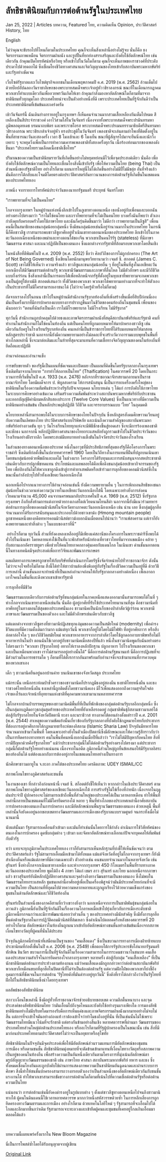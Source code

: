 # ลัทธิชาตินิยมกับการต่อต้านรัฐในประเทศไทย

Jan 25, 2022 | Articles บทความ, Featured ไทย, ความคิดเห็น Opinion, ประวัติศาสตร์ History, ไทย





English

ไม่ว่าคุณจะขับรถไปที่ไหนก็ตามในประเทศไทย คุณก็จะเห็นสิ่งเหล่านี้อย่างไม่รู้จบ นั่นก็คือ ธง จิตรกรรมภาพเหมือน จิตรกรรมฝาผนัง และรูปปั้นที่ยกย่องสรรเสริญและบังคับใช้อัตลักษณ์ไทย เช่นเดียวกัน ถ้าคุณเปิดโทรทัศน์หรือวิทยุ หรือเข้าไปในวัดใดก็ตาม คุณก็จะเห็นภาพของราชวงศ์ที่ประดับประดาไปด้วยดอกไม้ ซึ่งเชื่อมโยงชีวิตทางศาสนาและจิตวิญญาณของไทยเข้ากับสถาบันพระมหากษัตริย์และรัฐอย่างชัดเจน

เว็บไซต์รัฐบาลและเว็บไซต์ธุรกิจเอกชนในเดือนพฤษภาคมปี ค.ศ. 2019 (พ.ศ. 2562) ล้วนเต็มไปด้วยป๊อปอัปฉลองวันราชาภิเษกของพระบาทสมเด็จพระเจ้าอยู่หัววชิราลงกรณ์ ขณะที่ในเดือนกรกฎาคม พวกเขาก็ทำแบบเดียวกันเพื่ออวยพรวันเกิดให้เขา ถ้าคุณกำลังมองหาอัตลักษณ์ใดก็ตามที่มาจากชาตินิยมทั่วทุกมุมโลก ประเทศไทยน่าจะเป็นตัวอย่างหนึ่งที่ดี เพราะประเทศไทยเป็นที่รู้จักกันดีว่าเป็นประเทศชาตินิยมที่เข้มข้นและเคร่งครัด

เช้าวันจันทร์นี้ ฉันเดินย่างกรายอยู่ในกรุงเทพฯ ก็เห็นคนจำนวนมากสวมเสื้อเหลืองกันเต็มไปหมด สีเหลืองเป็นสีประจำราชวงศ์ เอาไว้สวมใส่ในวันจันทร์ เนื่องจากทั้งพระบาทสมเด็จพระปรมินทรมหาภูมิพลอดุลยเดช บรมนาถบพิตร และพระราชโอรส พระบาทสมเด็จพระปรเมนทรรามาธิบดีศรีสินทรมหาวชิราลงกรณ พระวชิรเกล้าเจ้าอยู่หัว ทรงประสูติในวันจันทร์ เพลงชาติจะเล่นตามลำโพงที่ติดตั้งอยู่ในพื้นที่สาธารณะวันละสองครั้ง เวลา 8 โมงเช้าและ 6 โมงเย็น ขณะที่ผู้สัญจรไปมาจะยืนนิ่งและนักวิ่งเหยาะ ๆ จะหยุดวิ่งเพื่อเป็นการทำความเคารพเพลงชาติทั้งสองครั้งทุกวัน เนื้อร้องท่อนแรกของเพลงดังขึ้นมา “ประเทศไทยรวมเลือดเนื้อชาติเชื้อไทย”

ปริมาณของความเป็นชาตินิยมรายวันที่เกิดขึ้นอย่างไม่หยุดหย่อนมีไว้เพื่อจุดประสงค์เดียว นั่นคือ เพื่อบังคับใช้อัตลักษณ์ความเป็นไทยและเชื่อมโยงสิ่งนี้เข้ากับรัฐ เพื่อให้ความเป็นไทย (being Thai) เป็นส่วนหนึ่งของรัฐชาติไทย อย่างไรก็ตาม แผนการใหญ่นี้ไม่ได้เกิดขึ้นอย่างไม่มีปี่ไม่มีขลุ่ย อันที่จริงแล้ว มันคือการโต้กลับและโจมตีโดยตรงต่อประวัติศาสตร์อันยาวนานของการต่อต้านรัฐที่เกิดขึ้นในเขตแดนของประเทศไทยเอง

ภาพนิ่ง จากรายการโทรทัศน์ประจำวันของนายกรัฐมนตรี ประยุทธ์ จันทร์โอชา

“เราพยายามที่จะไม่เป็นคนไทย”

ไกลจากกรุงเทพฯ ในหมู่บ้านแห่งหนึ่งลึกเข้าไปในภูเขาทางตอนเหนือ เธอนั่งอยู่กับเพื่อนและบอกฉันอย่างตรงไปตรงมาว่า “เราไม่ใช่คนไทย และเราก็พยายามที่จะไม่เป็นคนไทย บางครั้งฉันก็พบว่า ตัวเองกำลังคุยกับครอบครัวโดยใช้ภาษาไทย และฉันก็ครุ่นคิดขึ้นมาว่า ไม่ดีกว่า เราพยายามเป็นลีซูสิ” เพื่อนคนนี้เป็นสมาชิกของชนกลุ่มน้อยกลุ่มหนึ่ง ซึ่งมีชนกลุ่มน้อยเช่นนี้อยู่จำนวนมากในประเทศไทย ในกรณีนี้ก็คือชาวลีซู เราสามารถพบชาวลีซูอาศัยอยู่ทั่วเนินเขาทางตอนเหนือของประเทศไทย ลึกเข้าไปในภาคตะวันออกเฉียงเหนือของพม่าและทางตอนใต้ของจีน พวกเขาเป็นคนไร้รัฐ (stateless) ที่มีภาษา วัฒนธรรม ศาสนา และแนวปฏิบัติเป็นของตนเอง ซึ่งแตกต่างจากรัฐชาติที่ล้อมรอบพวกเขาโดยสิ้นเชิง

ในหนังสือที่ตีพิมพ์ในปี ค.ศ. 2009 (พ.ศ. 2552) ชื่อว่า ศิลปวิถีของการไม่ถูกปกครอง (The Art of Not Being Governed) ซึ่งเขียนโดยนักมานุษยวิทยานามว่า เจมส์ ซี. สกอตต์ (James C. Scott) เขาได้ชี้ให้เห็นว่า ความจริงแล้ว ชาวลีซูและชนกลุ่มน้อยอื่น ๆ ที่อยู่ในพื้นที่สูงในเอเชียตะวันออกเฉียงใต้มีวัฒนธรรมต่อต้านรัฐ พวกเขามีวัฒนธรรมและภาษาที่ลื่นไหล ไม่มีตัวอักษร และมีวิถีชีวิตแบบกึ่งเร่ร่อน ซึ่งสิ่งเหล่านี้เป็นการตอบโต้เพื่อหลีกหนีจากรัฐที่ตั้งอยู่ในหุบเขาที่พยายามจะกดพวกเขาลงเป็นผู้อยู่ใต้อาณัติ สกอตต์เสนอว่า ทั้งชีวิตของพวกเขา พวกเขาได้พยายามอย่างมากที่จะทำให้ตัวเองเป็นประชากรที่ไม่มีใครสามารถเอาชนะได้ (ไม่ว่าจะโดยรู้ตัวหรือไม่ก็ตาม)

ถัดจากเราลงไปในถนน เข้าไปในหมู่บ้านมีสำนักงานรัฐบาลท้องถิ่นที่เพิ่งสร้างขึ้นเมื่อยี่สิบปีก่อนนี่เอง มันเป็นครั้งแรกที่มีการปกครองแบบทางการปรากฏขึ้นมาในชีวิตของคนท้องถิ่นในชุมชนนี้ เพื่อนของฉันบอกว่า “ตอนที่ฉันยังเป็นเด็ก เราไม่มีโรงพยาบาล ไม่มีโรงเรียน ไม่มีรัฐบาล”

ทุกวันนี้ สำนักงานถูกปกคลุมไปด้วยธงและภาพจิตรกรรมฝาผนังที่สดุดีสถาบันกษัตริย์และรัฐชาติ คนที่ทำงานในสำนักงานก็ไม่ใช่คนในท้องถิ่น แต่เป็นคนไทยที่ถูกมอบหมายให้มาปกครองชาวลีซู เช่นเดียวกันกับครูในโรงเรียนรัฐบาลท้องถิ่น คนเหล่านี้เป็นข้าราชการไทยที่ได้รับมอบหมายให้มาสอนหลักสูตรประจำชาติ นอกจากนี้ยังมีความพยายามอย่างไม่ลดละที่จะสร้างวัดวาอารามแบบพุทธในพื้นที่ห่างไกลเหล่านี้ ซึ่งจะมาต่อเติมและในท้ายที่สุดจะมาแทนที่ความเชื่อทางจิตวิญญาณของคนในท้องถิ่นที่ยึดถือและปฏิบัติ

อำนาจอ่อนและอำนาจแข็ง

การขยับขยายตัว ของรัฐนี้เป็นแผนที่ชัดเจนและเปิดเผย เป็นแผนที่คิดขึ้นโดยรัฐบาลกลางในกรุงเทพฯ ซึ่งเดิมทีมาจากนโยบาย “การทำให้กลายเป็นไทย” (Thaification) ในศตวรรษที่ 20 โดยเป็นกระบวนการที่เริ่มขึ้นในปี ค.ศ. 1933 (พ.ศ. 2476) หลังจากที่ราชอาณาจักรสยามกลายมาเป็นราชอาณาจักรไทย โดยมีเผด็จการ ป. พิบูลสงคราม ให้การสนับสนุน นี่เป็นการยกเครื่องครั้งใหญ่ของชาตินิยมในเรื่องความสัมพันธ์ระหว่างรัฐกับปัจเจกบุคคล นโยบายเด่น ๆ ได้แก่ การบังคับใช้ภาษาไทยในระบบการศึกษาอย่างเข้มงวด เสริมสร้างความสัมพันธ์ระหว่างสถาบันพระมหากษัตริย์กับประชาชน และออกบัญญัติค่านิยมหลักสิบสองประการ (Twelve Core Values) ซึ่งเป็นแนวทางที่มีความเป็นชาตินิยมอย่างเข้มข้น เป็นหลักประพฤติปฏิบัติ วิถีชีวิต และจรรยาบรรณแบบ ‘ไทย’ ในอุดมคติ

นโยบายเหล่านี้สามารถพบได้ในระบบการศึกษาของไทยในปัจจุบัน ซึ่งหลักสูตรสังคมศึกษาวนเวียนอยู่กับความเป็นเลิศของไทย ประวัติศาสตร์แบบไร้พิษภัย และเน้นถึงความสำคัญของสถาบันพระมหากษัตริย์อย่างกวดขัน ทุก ๆ วันโรงเรียนไทยทุกแห่งจะมีพิธีชักธงขึ้นสู่ยอดเสา ซึ่งจะมีการร้องเพลงชาติและชักธง นอกจากนี้ หลักปฏิบัติทางศาสนาของไทยกระแสหลักยังถูกรวมเข้าไปในชีวิตประจำวันของโรงเรียนอย่างฝังรากลึก โดยพระสงฆ์มีบทบาทอย่างแข็งขันในกิจวัตรประจำวันของโรงเรียน

ในส่วนของทางตอนเหนือของประเทศ หนึ่งในอาวุธที่มีประสิทธิภาพที่สุดของรัฐก็คือโครงการในพระราชดำริ ซึ่งเดิมทีก่อตั้งขึ้นในปลายทศวรรษที่ 1960 โดยเป็นวิถีทางในการแทนที่ฝิ่นที่ปลูกบนเนินเขาโดยชนกลุ่มน้อยด้วยพืชผักและผลไม้ ในช่วงแรก โครงการได้รับทุนและการสนับสนุนจากสหประชาชาติ เช่นเดียวกับการปลูกพืชทดแทน ประโยชน์และผลพลอยได้คือเพื่อดึงชนกลุ่มน้อยเข้าหากิจกรรมของรัฐไทย เพื่อป้องกันไม่ให้พวกเขาถูกดึงเข้าสู่การค้ายาเสพติดหรือเข้าร่วมการลุกฮือของคอมมิวนิสต์ซึ่งในขณะนั้นกำลังปะทุไปทั่วทั้งเอเชียตะวันออกเฉียงใต้

นอกเหนือไปจากแนวทางการใช้อำนาจอ่อนเช่นนี้ ยังมีความพยายามอื่น ๆ ในการเพิกถอนสิทธิของชนกลุ่มน้อยในช่วงเวลาแห่งความวุ่นวายในเอเชียตะวันออกเฉียงใต้นี้ โดยเฉพาะอย่างยิ่งการส่งคนเวียดนามจำนวน 45,000 คนจากนครพนมกลับประเทศในปี ค.ศ. 1969 (พ.ศ. 2512) ซึ่งรัฐบาลกรุงเทพฯ ถึงกับสั่งห้ามการแต่งกายด้วยกางเกงสไตล์เวียดนามโทนสีดำ นอกจากนี้ยังมีแนวร่วมทหารต่อต้านการลุกฮือของคอมมิวนิสต์ในจังหวัดทางภาคตะวันออกเฉียงเหนือ เช่น น่าน เลย ซึ่งกลุ่มผู้ลุกฮือจำนวนมากได้รับการสนับสนุนและประกอบไปด้วยชาวเขาม้ง (Hmong mountain people) ลูกชายคนหนึ่งของอดีตทหารคอมมิวนิสต์ชาวม้งบอกฉันเมื่อตอนไปน่านว่า “เราแพ้สงคราม แต่เราก็ยังคงพยายามและทำสิ่งต่าง ๆ ในแบบของเราที่นี่”



 อย่างไรก็ตาม ทุกวันนี้ ส่วนที่ยังคงหลงเหลืออยู่ก็มีเพียงแค่สถานีของโครงการในพระราชดำริซึ่งพบได้ทั่วไปในเนินเขา โดยหลายแห่งใช้เป็นที่แวะพักสำหรับนักท่องเที่ยวชาวไทยที่มาจากเขตเมือง คล้าย ๆ กับสถานเอกอัครราชทูตฯ เพื่อช่วยให้คนไทยภาคกลางคุ้นเคยกับแดนไกล ในเนินเขา ด่านชั้นนอกตอนนี้ในทางเทคนิคมีจุดประสงค์เพื่อการวิจัยและพัฒนาการเกษตร

ผลผลิตทางการเกษตรถูกขายให้กับบริษัทที่ดำเนินการโดยรัฐซึ่งจัดจำหน่ายไปทั่วราชอาณาจักร ดังนั้นไม่ว่าจะจงใจหรือไม่ก็ตาม สิ่งนี้ได้ทำให้ชาวบ้านต้องพึ่งพิงอยู่กับรัฐในเรื่องชีวิตความเป็นอยู่ที่ดี ด้วยวิธีการเหล่านี้ ด่านชั้นนอกจะทำหน้าที่เป็นแหล่งอำนาจอ่อนให้กับรัฐบาลกลางอย่างต่อเนื่อง เพื่อเอาอกเอาใจคนในพื้นที่และดึงพวกเขาเข้าหารัฐชาติ

การลุกฮือที่มีชีวิต

วัฒนธรรมแบบเดียวกับการต่อต้านรัฐที่ชนกลุ่มน้อยในภาคเหนือแสดงออกมานั้นสามารถพบได้ในที่ ๆ ห่างไกลจากเนินเขาทางเหนือเช่นกัน นั่นคือ ผู้อยู่อาศัยที่รับใช้ประเทศไทยมานานที่สุด คือชาวมานิคที่อาศัยอยู่ในทางตอนใต้สุดของประเทศนั่นเอง ชาวมานิคเป็นนักเก็บของป่าล่าสัตว์ผู้เร่ร่อน พวกเขามีภาษาและวัฒนธรรมเป็นของตัวเอง และไม่มีตัวอักษรเช่นเดียวกับชาวลีซู 

แต่แตกต่างจากชาวลีซูตรงที่ชาวมานิปฏิเสธทุกแง่มุมของความเป็นสมัยใหม่ (modernity) เพื่อดำรงชีวิตแบบที่มีความดั้งเดิมกว่ามาก แม้แต่ทุกวันนี้ พวกเขาก็อยู่ได้โดยไม่มีไฟฟ้า ที่อยู่อาศัยถาวร หรือสิ่งล่อตาล่อใจใด ๆ ของวิถีชีวิตสมัยใหม่ พวกเขาหาอาหารจากการล่าสัตว์โดยใช้ลูกดอกอาบยาพิษหรือไม่ก็หาอาหารกินในป่า ตอนฉันใช้เวลาอยู่กับชาวมานิคเมื่อสองปีที่แล้ว หนึ่งในชาวมานิคพูดกับฉันอย่างตรงไปตรงมาว่า “พวกเขา (รัฐบาลไทย) อยากให้เราลงหลักปักฐาน ปลูกอาหาร ไปโรงเรียนของพวกเขา และเป็นเหมือนพวกเขา เราไม่สามารถอยู่อย่างนั้นได้” นี่คือการต่อต้านรัฐขนานแท้ นี่คือการปฏิเสธที่จะมีส่วนร่วมในอารยธรรมใด ๆ ก็ตามที่ได้ตั้งรกรากอันมาพร้อมกับอำนาจซึ่งจะเข้ามาแทนที่การควบคุมของพวกเขาเอง

เด็ก ๆ ชาวมานิคยืนอยู่นอกบ้านค่าย บนเนินเขาของจังหวัดสตูล ประเทศไทย

แม้กระนั้น เหนือกระท่อมป่าชั่วคราวของชาวมานิคก็ปรากฏมีธงอยู่สองผืน ธงชาติไทยหนึ่งผืน และธงราชวงศ์ไทยอีกหนึ่งผืน ธงเหล่านี้ถูกติดตั้งโดยชาวมานิคเอง มีไว้เพื่อแสดงออกถึงความสุจริตใจต่อเจ้าของไร่และเจ้าหน้าที่อุทยานแห่งชาติที่คุกคามพวกเขามานานหลายทศวรรษ

ไม่ไกลจากบ้านป่าบรรพบุรุษของชาวมานิคมีพื้นที่ที่เป็นที่พักพิงของกลุ่มต่อต้านรัฐบาลอีกกลุ่มหนึ่ง ซึ่งเป็นกลุ่มกบฏติดอาวุธกลุ่มสุดท้ายของประเทศไทยที่ยังเหลือรอดอยู่ กลุ่มชาติพันธุ์อิสลามชาวมาเลย์ได้ต่อสู้กับรัฐบาลไทยในจังหวัดปัตตานี ยะลา และนราธิวาส ทางภาคใต้ตอนล่างตั้งแต่ราวปี ค.ศ. 2001 (พ.ศ. 2544) สาเหตุของความขัดแย้งนั้นเกี่ยวข้องกับรัฐบาลกลางที่บังคับใช้กฎหมายไทยกับประชากรที่ต้องการอยู่อาศัยภายใต้กฎหมายชารีอะห์ของอิสลาม (Islamic Sharia Law) ปัจจุบันมีทหารไทยจำนวนมากเข้ามาในพื้นที่ โดยเฉพาะอย่างยิ่งในตัวเมืองปัตตานีซึ่งมีลักษณะและให้ความรู้สึกราวกับว่าเป็นการยึดครองทางทหาร คนในพื้นที่คนหนึ่งบอกฉันเมื่อปีที่แล้วว่า “เราไม่ได้มีปัญหากับคนไทย สิ่งที่เรามีปัญหาด้วยคือรัฐบาลไทย” แม้ว่าประชากรกลุ่มนี้ไม่ได้ต่อต้านรัฐอย่างตรงไปตรงมา แต่ประชากรกลุ่มนี้ก็ต่อต้านรัฐไทยอย่างแน่นอน เนื่องจากในอดีต ภูมิภาคนี้ส่วนใหญ่ถูกยื่นข้อเสนอให้มีรัฐบาลอิสระของท้องถิ่นได้ แต่ต้องแลกกับการต้องอยู่ภายในเขตแดนไทยอย่างเป็นทางการ

นักศึกษาชาวมลายูใน จ.ยะลา ภาคใต้ของประเทศไทย เครดิตภาพ: UDEY ISMAIL/CC

สภาพเงื่อนไขทางภูมิศาสตร์และชนชั้น

ในงานของเขา ที่กล่าวถึงก่อนหน้านี้ เจมส์ ซี. สก็อตต์ยังชี้ให้เห็นว่า หากกล่าวในเชิงประวัติศาสตร์ ตามสภาพเงื่อนไขทางภูมิศาสตร์ของเอเชียตะวันออกเฉียงใต้ การสร้างรัฐไม่ใช่เรื่องที่ง่ายนัก เนื่องจากในฤดูฝนประจำปี ผู้ปกครองจะไม่สามารถเข้าถึงพื้นที่ส่วนใหญ่ของประเทศได้เป็นเวลาหลายเดือน ทำให้พื้นที่เหล่านี้กลายเป็นเขตแดนที่ไม่มีใครยึดครองได้ หลาย ๆ พื้นที่ห่างไกลของประเทศเหล่านี้อาศัยสถาบันการปกครองของตนเองในการปกครอง และมีอัตลักษณ์บนพื้นฐานวัฒธรรมของตนเอง ด้วยเหตุนี้ พื้นที่เหล่านั้นจึงยังคงอยู่นอกขอบเขตทางวัฒนธรรมและการเมืองของรัฐบาลแบบรวมศูนย์ จนกระทั่งเมื่อไม่นานมานี้

นับแต่นั้นมา รัฐสามารถเคลื่อนตัวเข้ามา และมันก็ทำเช่นนั้นโดยการใช้กำลัง ดำเนินการใช้วิสัยทัศน์ของตนเองในการปกครอง ดูดซับกลุ่มต่าง ๆ เข้ามา และจัดหาอัตลักษณ์ทางเลือกแก่ปัจเจกบุคคลให้สัมพันธ์กับตัวรัฐ

ทว่า แทบจะทุกภูมิภาคในประเทศไทยเอง เราก็ยังสามารถเห็นหลักฐานที่บ่งชี้ให้เห็นชัดเจนว่า ตามประวัติศาสตร์แล้ว รัฐไม่สามารถเอื้อมมือเข้ามาได้ทั้งหมด แม้แต่จังหวัดที่อยู่ไม่ไกลจากกรุงเทพฯ ก็ยังมีสำเนียงถิ่นหรือแม้แต่ภาษาที่มีความเฉพาะตัว ตัวอย่างเช่น คนชนบทจำนวนมากในหลายจังหวัด เช่น สุรินทร์ ซึ่งห่างไกลจากเนินเขาทางเหนือ และห่างจากกรุงเทพฯ 450 กิโลเมตรในพื้นที่ราบทางภาคตะวันออกของประเทศไทย พูดได้ถึง 4 ภาษา ได้แก่ เขมร ลาว สุรินทร์ และไทย นอกเหนือจากภาษาแล้ว ชาวสุรินทร์ยังมีหลักปฏิบัติทางศาสนาและจุดอ้างอิงทางวัฒนธรรมเป็นของตนเอง ซึ่งไม่พบในวัฒนธรรมไทยกระแสหลัก ชุมชนเหล่านี้อาศัยอยู่เพื่อเป็นเครื่องพิสูจน์ว่ามันมีประเทศไทยก่อนที่จะมีความเป็นไทย เป็นสถานที่ที่อุดมไปด้วยความหลากหลายและถูกผูกเรียงไว้ด้วยความแข็งแกร่งของชุมชนในด้านอัตลักษณ์และวิถีชีวิตท้องถิ่น

สุรินทร์เป็นส่วนหนึ่งของภาคอีสานที่กว้างขวางยิ่งกว่า นอกเหนือจากการเป็นชาติพันธุ์ชนกลุ่มน้อยในลาวแล้ว ภูมิภาคนี้ยังเป็นที่รู้จักกันดีในเรื่องความโกลาหลเมื่อเข้าไปยุ่งเกี่ยวกับการเมืองระดับชาติ ภูมิภาคนี้ยากจนกว่าและมีการพัฒนาน้อยกว่าส่วนอื่น ๆ ของประเทศอย่างมีนัยสำคัญ ซึ่งมีทั้งการลุกฮือขึ้นต่อต้านรัฐบาลในการปฏิวัติคอมมิวนิสต์ที่ล้มเหลว ซึ่งดำเนินไปตลอดครึ่งหลังของศตวรรษที่ 20 อย่างไรก็ตาม อัตลักษณ์ลาวในท้องถิ่นถูกผนวกเข้ากับอัตลักษณ์ทางชนชั้นอย่างเข้มข้นเนื่องจากสภาพเงื่อนไขทางวัตถุที่ผู้คนที่นั่นได้ประสบ 

ปัจจุบันภูมิภาคนี้ทำหน้าที่เสมือนเป็นฐานของ “คนเสื้อแดง” ซึ่งเป็นขบวนการทางการเมืองฝ่ายซ้ายแบบประชานิยมที่ก่อตั้งขึ้นในปี ค.ศ. 2006 (พ.ศ. 2549) เพื่อตอบโต้การรัฐประหารขับไล่นายกรัฐมนตรีทักษิณ ชินวัตร ขบวนการนี้เป็นที่รู้จักกันดีในเรื่องความสามารถในการระดมชาวนาในชนบท คนเสื้อแดงประสบความสำเร็จในการยึดครองใจกลางกรุงเทพฯ หลายครั้ง ต่อสู้กับกลุ่ม “คนเสื้อเหลือง” ที่เป็นนักชาตินิยมต่อต้านการประท้วงตามท้องถนน แม้ว่าคนเสื้อแดงมักถูกกล่าวหาว่าต่อต้านสถาบันกษัตริย์ พวกเขาก็เหมือนขบถที่ลุกฮือในปัตตานีที่ไม่จำเป็นต้องต่อต้านรัฐ แต่ความฝักใฝ่ของพวกเขาก็บ่งชี้ถึงอุดมการณ์ที่ชัดเจนในการต่อต้าน ‘รัฐไทยดังที่มันดำรงอยู่ทุกวันนี้’ ซึ่งดังที่เราได้กล่าวถึงว่าเป็นรัฐไทยที่ฝักใฝ่ในลัทธิชาตินิยมซึ่งนำโดยกรุงเทพฯ

ผลลัพธ์ของลัทธิชาตินิยม

สภาวะเงื่อนไขเหล่านี้ ซึ่งมีอยู่ทั่วทั้งราชอาณาจักรช่วยอธิบายขอบเขต ความลึกตื้นหนาบาง และจุดประสงค์ของลัทธิชาตินิยมไทย ว่ามันเอื้อมไปถึงจุดไหนและบังคับใช้อย่างรุนแรงเพียงใด การมองลัทธิชาตินิยมอย่างไม่มีบริบทใดมารองรับคือการเห็นแค่ธงและภาพจิตรกรรมฝาผนังมากมายอย่างไม่จบไม่สิ้น แต่การที่จะเข้าใจมันอย่างถ่องแท้ เราต้องเข้าใจว่าทำไมธงถึงอยู่ที่นั่น ที่เป็นเช่นนั้นไม่ใช่เพราะวัฒนธรรมไทยมีแนวโน้มที่จะรักชาติ แต่ตรงกันข้ามอย่างสิ้นเชิง หลายศตวรรษที่ผ่านมา วัฒนธรรมของประเทศไทยส่วนใหญ่ต่อต้านประเทศไทยเอง หรืออะไรก็ตามที่รัฐผู้ปกครองเป็นในขณะนั้น เช่น สิ่งที่มีมาก่อนประเทศไทยตามประวัติศาสตร์ไม่ว่าจะเป็นอยุธยาหรือสุโขทัย 

ลัทธิชาตินิยมในปัจจุบันมีจุดประสงค์เพื่อให้มีอัตลักษณ์ส่วนรวมแทนการมีอัตลักษณ์ของชุมชน การเมือง หรือตามชนชั้น ลัทธิชาตินิยมมุ่งหมายที่จะตัดข้ามเข้ามาแทนที่เงื่อนไขทางวัตถุหรือสภาพความเป็นอยู่ของคนในท้องถิ่น เพื่อสร้างความเป็นอันหนึ่งเดียวกันตามโครงการที่มุ่งเน้นอัตลักษณ์ตามรูปสัญญะทางวัฒนธรรมของชาติ เช่น ภาษาไทย ศาสนา สถาบันพระมหากษัตริย์ ทหาร และธง ซึ่งทั้งหมดเชื่อมโยงกันและถูกบังคับใช้ผ่านการแสดงภาพความเป็นชาตินิยมอันฉูดฉาดและผ่านระบบการศึกษา สิ่งนี้ทำให้ชนชั้นปกครองสามารถวางกรอบตัวเองว่าเป็นส่วนหนึ่งของอัตลักษณ์เดียวกันกับชนชั้นแรงงานได้ ทำให้พวกเขาสามารถขัดขวางการต่อต้านใดก็ตามที่เน้นไปที่ความเชื่อต่อต้านรัฐหรือต่อต้านความเป็นไทย

แน่นอนว่า การต่อต้านเช่นนี้ยังคงดำรงอยู่ในรูปแบบต่าง ๆ ตั้งแต่ชาวลีซูทางตอนเหนือไปจนถึงชาวมานิทางใต้ ผู้คนในดินแดนนี้ใช้เวลาหลายศตวรรษ มากกว่าหนึ่งสหัสวรรษด้วยซ้ำ ในการหลีกเลี่ยงการถูกยึดครองทางวัฒนธรรมและการเมือง อย่างไรก็ตาม ด้วยเทคโนโลยีใหม่ ๆ รัฐสามารถที่จะเอื้อมไปได้ไกลและลึกมากขึ้นกว่าเดิม รัฐสามารถเจาะทะลวงและเข้ายึดผู้คนและชุมชนที่เคยอยู่ไกลเกินเอื้อมมาตลอดได้แล้ว

 

บทความนี้เผยแพร่ครั้งแรกใน New Bloom Magazine

นี่เป็นการโพสต์ซ้ำโดยได้รับอนุญาตจากผู้เขียน



[Original Link](https://www.dindeng.com/nationalism-antistate/)